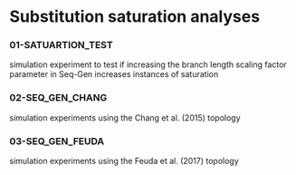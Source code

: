 # Substitution saturation analyses

### 01-SATUARTION_TEST
simulation experiment to test if increasing the branch length scaling factor parameter in Seq-Gen increases instances of saturation

### 02-SEQ_GEN_CHANG
simulation experiments using the Chang et al. (2015) topology

### 03-SEQ_GEN_FEUDA
simulation experiments using the Feuda et al. (2017) topology
